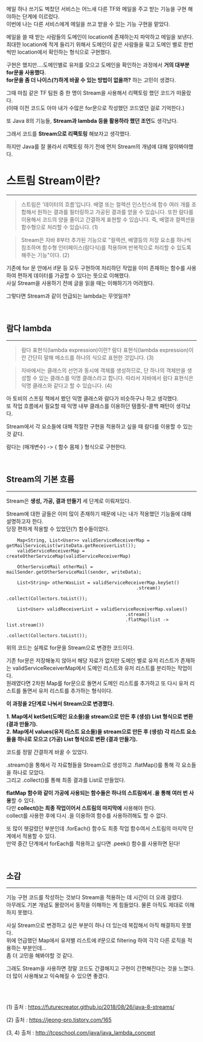 메일 하나 쓰기도 벅찼던 서비스는 어느새 다른 TF와 메일을 주고 받는 기능을 구현 해야하는 단계에 이르렀다.  
이번에 나는 다른 서비스에게 메일을 쓰고 받을 수 있는 기능 구현을 맡았다.

메일을 쓸 때 받는 사람들의 도메인이 location에 존재하는지 파악하고 메일을 보낸다.  
최대한 location에 적게 들리기 위해서 도메인이 같은 사람들을 묶고 도메인 별로 한번씩만 location에서 확인하는 형식으로 구현했다.

구현은 했지만....도메인별로 유저를 모으고 도메인을 확인하는 과정에서 **거의 대부분 for문을 사용했다.**  
**for문을 좀 더 나이스(?)하게 바꿀 수 있는 방법이 없을까?** 하는 고민이 생겼다.

그때 마침 같은 TF 팀원 중 한 명이 Stream을 사용해서 리팩토링 했던 코드가 떠올랐다.  
(이때 이전 코드도 아마 내가 수많은 for문으로 작성했던 코드였던 걸로 기억한다.)

또 Java 8의 기능들, **Stream과 lambda 등을 활용하라 했던 조언**도 생각났다.

그래서 코드를 **Stream으로 리팩토링** 해보자고 생각했다.

하지만 Java를 잘 몰라서 리팩토링 하기 전에 먼저 Stream의 개념에 대해 알아봐야했다.

# 스트림 Stream이란?

---

> 스트림은 '데이터의 흐름’입니다. 배열 또는 컬렉션 인스턴스에 함수 여러 개를 조합해서 원하는 결과를 필터링하고 가공된 결과를 얻을 수 있습니다. 또한 람다를 이용해서 코드의 양을 줄이고 간결하게 표현할 수 있습니다. 즉, 배열과 컬렉션을 함수형으로 처리할 수 있습니다. (1)

> Stream은 자바 8부터 추가된 기능으로 "컬렉션, 배열등의 저장 요소를 하나씩 참조하며 함수형 인터페이스(람다식)를 적용하며 반복적으로 처리할 수 있도록 해주는 기능"이다. (2)

기존에 for 문 안에서  if문 등 모두 구현하여 처리하던 작업을 이미 존재하는 함수를 사용하여 편하게 데이터를 가공할 수 있다는 뜻으로 이해했다.  
사실 Stream을 사용하기 전에 글을 읽을 때는 이해하기가 어려웠다.

그렇다면 Stream과 같이 언급되는 lambda는 무엇일까?

<br>

## 람다 lambda

---

> 람다 표현식(lambda expression)이란?
> 람다 표현식(lambda expression)이란 간단히 말해 메소드를 하나의 식으로 표현한 것입니다. (3)

> 자바에서는 클래스의 선언과 동시에 객체를 생성하므로, 단 하나의 객체만을 생성할 수 있는 클래스를 익명 클래스라고 합니다.
> 따라서 자바에서 람다 표현식은 익명 클래스와 같다고 할 수 있습니다. (4)

아 토비의 스프링 책에서 봤던 익명 클래스와 람다가 비슷하구나 하고 생각했다.  
또 작업 흐름에서 필요할 때 익명 내부 클래스를 이용하던 템플릿-콜백 패턴이 생각났다.

Stream에서 각 요소들에 대해 적절한 구현을 적용하고 싶을 때 람다를 이용할 수 있는 것 같다.

람다는 (매개변수) -> { 함수 몸체 } 형식으로 구현한다.

<br>

## Stream의 기본 흐름

---

Stream은 **생성, 가공, 결과 만들기** 세 단계로 이뤄져있다.

Stream에 대한 글들은 이미 많이 존재하기 때문에  나는 내가 적용했던 기능들에 대해 설명하고자 한다.   
당장 편하게 적용할 수 있었던(?) 함수들이었다.
<br>


        Map<String, List<User>> validServiceReceiverMap = getMailServiceList(writeData.getReceiverList());
        validServiceReceiverMap = createOtherServiceMap(validServiceReceiverMap)

        OtherServiceMail otherMail = mailSender.getOtherServiceMail(sender, writeData);

        List<String> otherWasList = validServiceReceiverMap.keySet()
                                                    .stream()
                                                    .collect(Collectors.toList());

        List<User> validReceiverList = validServiceReceiverMap.values()
                                                .stream()
                                                .flatMap(list -> list.stream())
                                                .collect(Collectors.toList());


위의 코드는 실제로 for문을 Stream으로 변경한 코드이다. 

기존 for문은 저장해놓지 않아서 해당 자료가 없지만 도메인 별로 유저 리스트가 존재하는 validServiceReceiverMap에서 도메인 리스트와 유저 리스트를 분리하는 작업이다.  
원래였다면 2차원 Map를 for문으로 돌면서 도메인 리스트를 추가하고 또 다시 유저 리스트를 돌면서 유저 리스트를 추가하는 형식이다.

**이 과정을 2단계로 나눠서 Stream으로 변경했다.**

**1. Map에서 ketSet(도메인 요소들)을 stream으로 만든 후 (생성) List 형식으로 변환(결과 만들기).**  
**2. Map에서 values(유저 리스트 요소들)을 stream으로 만든 후 (생성) 각 리스트 요소들을 하나로 모으고 (가공) List 형식으로 변환 (결과 만들기).**

코드를 정말 간결하게 바꿀 수 있었다.

.stream()을 통해서 각 자료형들을 Stream으로 생성하고 .flatMap()를 통해 각 요소들을 하나로 모았다.  
그리고 .collect()를 통해 최종 결과를 List로 만들었다.

**flatMap 함수와 같이 가공에 사용되는 함수들은 하나의 스트림에서 .을 통해 여러 번 사용**할 수 있다.  
다만 **collect()는 최종 작업이어서 스트림의 마지막에** 사용해야 한다.  
collect를 사용한 후에 다시 .을 이용하여 함수를 사용하려해도 할 수 없다.

또 많이 헷갈렸던 부분인데 .forEach() 함수도 최종 작업 함수여서 스트림의 마지막 단계에서 적용할 수 있다.  
만약 중간 단계에서 forEach를 적용하고 싶다면 .peek() 함수를 사용하면 된다!

<br>

## 소감

---

기능 구현 코드를 작성하는 것보다 Stream을 적용하는 데 시간이 더 오래 걸렸다.  
아무래도 기본 개념도 몰랐어서 동작을 이해하는 게 힘들었다. 물론 아직도 제대로 이해하지 못했다.

사실 Stream으로 변경하고 싶은 부분이 하나 더 있는데 복잡해서 아직 해결하지 못했다.  
위에 언급했던 Map에서 유저별 리스트에 if문으로 filtering 하여 각각 다른 로직을 적용하는 부분인데...  
좀 더 고민을 해봐야할 것 같다.

그래도 Stream을 사용하면 정말 코드도 간결해지고 구현이 간편해진다는 것을 느꼈다.  
더 많이 사용해보고 익숙해질 수 있으면 좋겠다.

<br>
<br>

(1) 출처 : https://futurecreator.github.io/2018/08/26/java-8-streams/

(2) 출처 : https://jeong-pro.tistory.com/165

(3, 4) 출처 : http://tcpschool.com/java/java_lambda_concept
